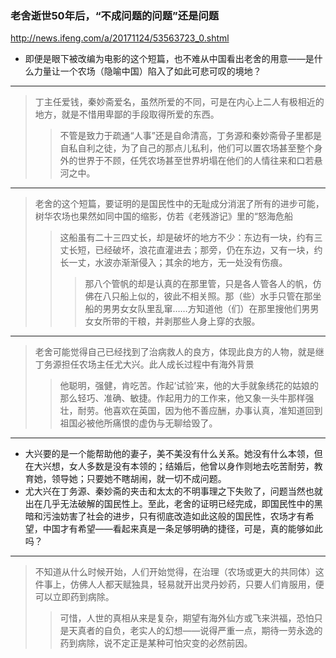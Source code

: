 ### 老舍逝世50年后，“不成问题的问题”还是问题
http://news.ifeng.com/a/20171124/53563723_0.shtml
- 即便是眼下被改编为电影的这个短篇，也不难从中国看出老舍的用意——是什么力量让一个农场（隐喻中国）陷入了如此可悲可叹的境地？
---
>丁主任爱钱，秦妙斋爱名，虽然所爱的不同，可是在内心上二人有极相近的地方，就是不惜用卑鄙的手段取得所爱的东西。
>>不管是致力于疏通“人事”还是自命清高，丁务源和秦妙斋骨子里都是自私自利之徒，为了自己的那点儿私利，他们可以置农场甚至整个身外的世界于不顾，任凭农场甚至世界坍塌在他们的人情往来和口若悬河之中。
---
>老舍的这个短篇，要证明的是国民性中的无耻成分消泯了所有的进步可能，树华农场也果然如同中国的缩影，仿若《老残游记》里的“怒海危船
>>这船虽有二十三四丈长，却是破坏的地方不少：东边有一块，约有三丈长短，已经破坏，浪花直灌进去；那旁，仍在东边，又有一块，约长一丈，水波亦渐渐侵入；其余的地方，无一处没有伤痕。
>>>那八个管帆的却是认真的在那里管，只是各人管各人的帆，仿佛在八只船上似的，彼此不相关照。那（些）水手只管在那坐船的男男女女队里乱窜……方知道他（们）在那里搜他们男男女女所带的干粮，并剥那些人身上穿的衣服。
---
>老舍可能觉得自己已经找到了治病救人的良方，体现此良方的人物，就是继丁务源担任农场主任尤大兴。此人成长过程中有海外背景
>>他聪明，强健，肯吃苦。作起‘试验’来，他的大手就象绣花的姑娘的那么轻巧、准确、敏捷。作起用力的工作来，他又象一头牛那样强壮，耐劳。他喜欢在英国，因为他不善应酬，办事认真，准知道回到祖国必被他所痛恨的虚伪与无聊给毁了。
---
- 大兴要的是一个能帮助他的妻子，美不美没有什么关系。她没有什么本领，但在大兴想，女人多数是没有本领的；结婚后，他曾以身作则地去吃苦耐劳，教育她，领导她；只要她不瞎胡闹，就一切不成问题。
- 尤大兴在丁务源、秦妙斋的夹击和太太的不明事理之下失败了，问题当然也就出在几乎无法破解的国民性上。至此，老舍的证明已经完成，即国民性中的黑暗和污浊妨害了社会的进步，只有彻底改造如此这般的国民性，农场才有希望，中国才有希望——看起来真是一条足够明确的捷径，可是，真的能够如此吗？
---
>不知道从什么时候开始，人们开始觉得，在治理（农场或更大的共同体）这件事上，仿佛人人都天赋独具，轻易就开出灵丹妙药，只要人们肯服用，便可以立即药到病除。
>>可惜，人世的真相从来是复杂，期望有海外仙方或飞来洪福，恐怕只是天真者的自负，老实人的幻想——说得严重一点，期待一劳永逸的药到病除，说不定正是某种可怕灾变的必然前因。